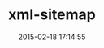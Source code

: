 ---
layout: post
title:  "xml-sitemap"
repo:   "sosedoff/xml-sitemap"
date:   2015-02-18 17:14:55
gemurl: http://github.com/sosedoff/xml-sitemap
---